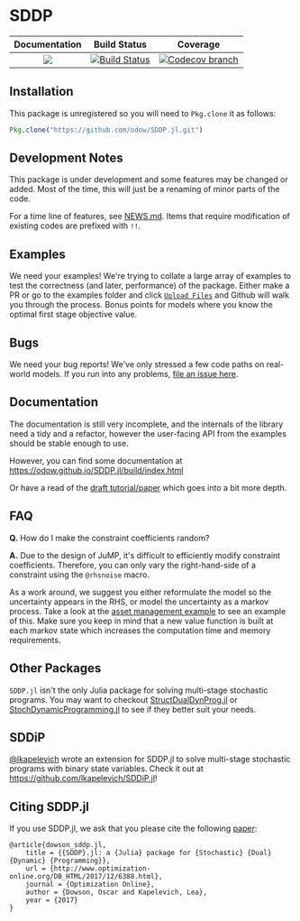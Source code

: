 # SDDP

| **Documentation** | **Build Status** | **Coverage** |
|:-----------------:|:--------------------:|:----------------:|
| [![][docs-latest-img]][docs-latest-url] | [![Build Status][build-img]][build-url] | [![Codecov branch][codecov-img]][codecov-url]

## Installation
This package is unregistered so you will need to `Pkg.clone` it as follows:
```julia
Pkg.clone("https://github.com/odow/SDDP.jl.git")
```
## Development Notes

This package is under development and some features may be changed or added.
Most of the time, this will just be a renaming of minor parts of the code.

For a time line of features, see [NEWS.md](https://github.com/odow/SDDP.jl/blob/master/NEWS.md).
Items that require modification of existing codes are prefixed with `!!`.

## Examples

We need your examples! We're trying to collate a large array of examples to test the
correctness (and later, performance) of the package. Either make a PR or go to the
examples folder and click [`Upload Files`](https://github.com/odow/SDDP.jl/upload/master/examples) and Github will walk you through the process.
Bonus points for models where you know the optimal first stage objective value.

## Bugs

We need your bug reports! We've only stressed a few code paths on real-world models.
If you run into any problems, [file an issue here](https://github.com/odow/SDDP.jl/issues/new).

## Documentation

The documentation is still very incomplete, and the internals of the library
need a tidy and a refactor, however the user-facing API from the examples should
be stable enough to use.

However, you can find some documentation at https://odow.github.io/SDDP.jl/build/index.html

Or have a read of the [draft tutorial/paper](https://github.com/odow/SDDP.jl/raw/master/draft_paper.pdf)
which goes into a bit more depth.

## FAQ

**Q.** How do I make the constraint coefficients random?

**A.** Due to the design of JuMP, it's difficult to efficiently modify constraint
coefficients. Therefore, you can only vary the right-hand-side of a constraint
using the `@rhsnoise` macro.

As a work around, we suggest you either reformulate the model so the uncertainty
appears in the RHS, or model the uncertainty as a markov process. Take a look at
the [asset management example](https://github.com/odow/SDDP.jl/blob/master/examples/AssetManagement/asset_management.jl)
to see an example of this. Make sure you keep in mind that a new value function
is built at each markov state which increases the computation time and memory
requirements.

## Other Packages

`SDDP.jl` isn't the only Julia package for solving multi-stage stochastic programs.
You may want to checkout [StructDualDynProg.jl](https://github.com/blegat/StructDualDynProg.jl)
or [StochDynamicProgramming.jl](https://github.com/JuliaOpt/StochDynamicProgramming.jl)
to see if they better suit your needs.

## SDDiP

[@lkapelevich](https://github.com/lkapelevich) wrote an extension for SDDP.jl to
solve multi-stage stochastic programs with binary state variables. Check it out
at https://github.com/lkapelevich/SDDiP.jl!

## Citing SDDP.jl

If you use SDDP.jl, we ask that you please cite the following [paper](http://www.optimization-online.org/DB_FILE/2017/12/6388.pdf):
```
@article{dowson_sddp.jl,
	title = {{SDDP}.jl: a {Julia} package for {Stochastic} {Dual} {Dynamic} {Programming}},
	url = {http://www.optimization-online.org/DB_HTML/2017/12/6388.html},
	journal = {Optimization Online},
	author = {Dowson, Oscar and Kapelevich, Lea},
	year = {2017}
}
```

[build-img]: https://travis-ci.org/odow/SDDP.jl.svg?branch=master
[build-url]: https://travis-ci.org/odow/SDDP.jl

[codecov-img]: https://codecov.io/github/odow/SDDP.jl/coverage.svg?branch=master
[codecov-url]: https://codecov.io/github/odow/SDDP.jl?branch=master

[docs-latest-img]: https://img.shields.io/badge/docs-latest-blue.svg
[docs-latest-url]: https://odow.github.io/SDDP.jl/latest/
